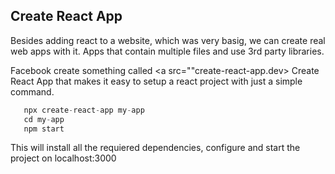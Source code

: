 ## Create React App

Besides adding react to a website, which was very basig, we can create real web apps with it. Apps that contain multiple files and use 3rd party libraries.

Facebook create something called <a src=""create-react-app.dev> Create React App</a> that makes it easy to setup a react project with just a simple command.
 
 ```javascript
    npx create-react-app my-app
    cd my-app
    npm start
```
This will install all the requiered dependencies, configure and start the project on localhost:3000

